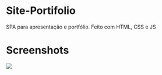 # Site-Portifolio
SPA para apresentação e portfólio. Feito com HTML, CSS e JS

# Screenshots
![](https://github.com/jhsonmac/Site-Portifolio/blob/master/screenshot.png)
